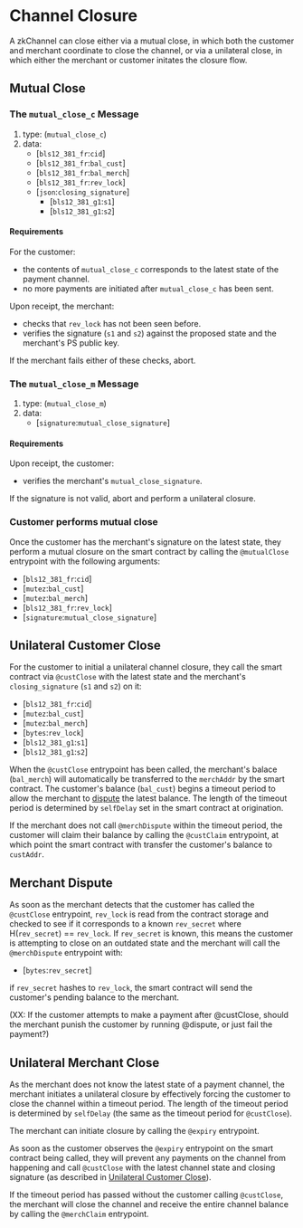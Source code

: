 # Channel Closure

A zkChannel can close either via a mutual close, in which both the customer and merchant coordinate to close the channel, or via a unilateral close, in which either the merchant or customer initates the closure flow. 

## Mutual Close

### The `mutual_close_c` Message

1. type: (`mutual_close_c`)
2. data: 
    * [`bls12_381_fr`:`cid`]
    * [`bls12_381_fr`:`bal_cust`]
    * [`bls12_381_fr`:`bal_merch`]
    * [`bls12_381_fr`:`rev_lock`]
    * [`json`:`closing_signature`]
      * [`bls12_381_g1`:`s1`]
      * [`bls12_381_g1`:`s2`]

#### Requirements

For the customer:
  - the contents of `mutual_close_c` corresponds to the latest state of the payment channel.
  - no more payments are initiated after `mutual_close_c` has been sent.

Upon receipt, the merchant:
  - checks that `rev_lock` has not been seen before.
  - verifies the signature (`s1` and `s2`) against the proposed state and the merchant's PS public key.

If the merchant fails either of these checks, abort.

### The `mutual_close_m` Message

1. type: (`mutual_close_m`)
2. data: 
    * [`signature`:`mutual_close_signature`]

#### Requirements

Upon receipt, the customer:
  - verifies the merchant's `mutual_close_signature`. 

If the signature is not valid, abort and perform a unilateral closure. 

### Customer performs mutual close
Once the customer has the merchant's signature on the latest state, they perform a mutual closure on the smart contract by calling the `@mutualClose` entrypoint with the following arguments:
* [`bls12_381_fr`:`cid`]
* [`mutez`:`bal_cust`]
* [`mutez`:`bal_merch`]
* [`bls12_381_fr`:`rev_lock`]
* [`signature`:`mutual_close_signature`]

## Unilateral Customer Close
For the customer to initial a unilateral channel closure, they call the smart contract via `@custClose` with the latest state and the merchant's `closing_signature` (`s1` and `s2`) on it:
* [`bls12_381_fr`:`cid`]
* [`mutez`:`bal_cust`]
* [`mutez`:`bal_merch`]
* [`bytes`:`rev_lock`]
* [`bls12_381_g1`:`s1`]
* [`bls12_381_g1`:`s2`]

When the `@custClose` entrypoint has been called, the merchant's balace (`bal_merch`) will automatically be transferred to the `merchAddr` by the smart contract. The customer's balance (`bal_cust`) begins a timeout period to allow the merchant to [dispute](#merchant-dispute) the latest balance. The length of the timeout period is determined by `selfDelay` set in the smart contract at origination.

If the merchant does not call `@merchDispute` within the timeout period, the customer will claim their balance by calling the `@custClaim` entrypoint, at which point the smart contract with transfer the customer's balance to `custAddr`.

## Merchant Dispute
As soon as the merchant detects that the customer has called the `@custClose` entrypoint, `rev_lock` is read from the contract storage and checked to see if it corresponds to a known `rev_secret` where H(`rev_secret`) == `rev_lock`. If `rev_secret` is known, this means the customer is attempting to close on an outdated state and the merchant will call the `@merchDispute` entrypoint with:
* [`bytes`:`rev_secret`]

if `rev_secret` hashes to `rev_lock`, the smart contract will send the customer's pending balance to the merchant.

(XX: If the customer attempts to make a payment after @custClose, should the merchant punish the customer by running @dispute, or just fail the payment?)

## Unilateral Merchant Close
As the merchant does not know the latest state of a payment channel, the merchant initiates a unilateral closure by effectively forcing the customer to close the channel within a timeout period. The length of the timeout period is determined by `selfDelay` (the same as the timeout period for `@custClose`).

The merchant can initiate closure by calling the `@expiry` entrypoint.

As soon as the customer observes the `@expiry` entrypoint on the smart contract being called, they will prevent any payments on the channel from happening and call `@custClose` with the latest channel state and closing signature (as described in [Unilateral Customer Close](#unilateral-customer-close)).

If the timeout period has passed without the customer calling `@custClose`, the merchant will close the channel and receive the entire channel balance by calling the `@merchClaim` entrypoint.